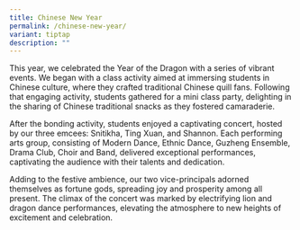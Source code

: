 ```yaml
---
title: Chinese New Year
permalink: /chinese-new-year/
variant: tiptap
description: ""
---
```

<p>This year, we celebrated the Year of the Dragon with a series of vibrant
events. We began with a class activity aimed at immersing students in Chinese
culture, where they crafted traditional Chinese quill fans. Following that
engaging activity, students gathered for a mini class party, delighting
in the sharing of Chinese traditional snacks as they fostered camaraderie.</p>
<p>After the bonding activity, students enjoyed a captivating concert, hosted
by our three emcees: Snitikha, Ting Xuan, and Shannon. Each performing
arts group, consisting of Modern Dance, Ethnic Dance, Guzheng Ensemble,
Drama Club, Choir and Band, delivered exceptional performances, captivating
the audience with their talents and dedication.</p>
<p>Adding to the festive ambience, our two vice-principals adorned themselves
as fortune gods, spreading joy and prosperity among all present. The climax
of the concert was marked by electrifying lion and dragon dance performances,
elevating the atmosphere to new heights of excitement and celebration.</p>